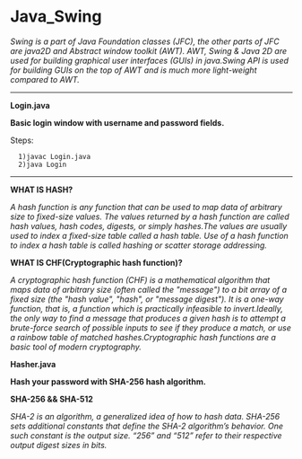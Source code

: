 # Java_Swing

*Swing is a part of Java Foundation classes (JFC), the other parts of JFC are java2D and Abstract window toolkit (AWT). AWT, Swing & Java 2D are used for building graphical user interfaces (GUIs) in java.Swing API is used for building GUIs on the top of AWT and is much more light-weight compared to AWT.* 

________________________________________________________________________________________________________________________________________________________________
  
 **Login.java**
  
 **Basic login window with username and password fields.**
  
 Steps:
      
      1)javac Login.java
      2)java Login

_________________________________________________________________________________________________________________________________________________________________

**WHAT IS HASH?**

*A hash function is any function that can be used to map data of arbitrary size to fixed-size values. The values returned by a hash function are called hash values, hash codes, digests, or simply hashes.The values are usually used to index a fixed-size table called a hash table. Use of a hash function to index a hash table is called hashing or scatter storage addressing.*


**WHAT IS CHF(Cryptographic hash function)?**


*A cryptographic hash function (CHF) is a mathematical algorithm that maps data of arbitrary size (often called the "message") to a bit array of a fixed size (the "hash value", "hash", or "message digest"). It is a one-way function, that is, a function which is practically infeasible to invert.Ideally, the only way to find a message that produces a given hash is to attempt a brute-force search of possible inputs to see if they produce a match, or use a rainbow table of matched hashes.Cryptographic hash functions are a basic tool of modern cryptography.*

**Hasher.java**

**Hash your password with SHA-256 hash algorithm.**

**SHA-256 && SHA-512**

*SHA-2 is an algorithm, a generalized idea of how to hash data. SHA-256 sets additional constants that define the SHA-2 algorithm’s behavior. One such constant is the output size. “256” and “512” refer to their respective output digest sizes in bits.*





